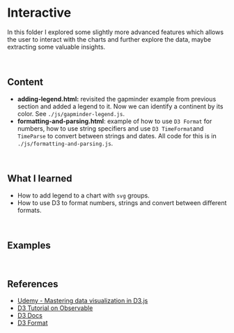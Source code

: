 # Interactive

In this folder I explored some slightly more advanced features which allows the user to interact with the charts and further explore the data, maybe extracting some valuable insights. 

<br>

## Content

- **adding-legend.html:** revisited the gapminder example from previous section and added a legend to it. Now we can identify a continent by its color. See `./js/gapminder-legend.js`.
- **formatting-and-parsing.html**: example of how to use `D3 Format` for numbers, how to use string specifiers and use `D3 TimeFormat`and `TimeParse` to convert between strings and dates. All code for this is in `./js/formatting-and-parsing.js`.

 



<br>

## What I learned

- How to add legend to a chart with `svg` groups.
- How to use D3 to format numbers, strings and convert between different formats. 

<br>

## Examples




<br>


## References

- [Udemy - Mastering data visualization in D3.js](https://www.udemy.com/course/masteringd3js)
- [D3 Tutorial on Observable](https://observablehq.com/@d3/learn-d3)
- [D3 Docs](https://github.com/d3/d3/wiki)
- [D3 Format](https://github.com/d3/d3-format)
